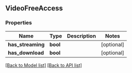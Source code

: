 ## VideoFreeAccess

### Properties
Name | Type | Description | Notes
------------ | ------------- | ------------- | -------------
**has_streaming** | **bool** |  | [optional] 
**has_download** | **bool** |  | [optional] 

[[Back to Model list]](#documentation-for-models) [[Back to API list]](#documentation-for-api-endpoints)


